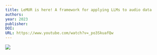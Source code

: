 ```yaml
---
title: LeMUR is here! A framework for applying LLMs to audio data
authors: 
year: 2023
publisher: 
DOI: 
URL: https://www.youtube.com/watch?v=_po3SkuafQw
---
```


![](https://www.youtube.com/watch?v=_po3SkuafQw)
